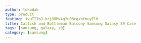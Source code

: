 ```yaml
---
author: tokodab
type: product
featimg: 1vuTI1bJ-krjOBMv4gYu00rgxhfmuyElH
title: Catfish and Bottleman Balcony Samsung Galaxy S9 Case
tags: [samsung, galaxy, s9]
category: [samsung]
---
```

